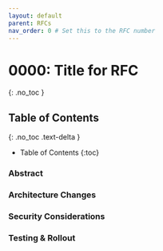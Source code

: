 ```yaml
---
layout: default
parent: RFCs
nav_order: 0 # Set this to the RFC number
---
```

# 0000: Title for RFC
{: .no_toc }

## Table of Contents
{: .no_toc .text-delta }

- Table of Contents
{:toc}

### Abstract


### Architecture Changes


### Security Considerations


### Testing & Rollout
